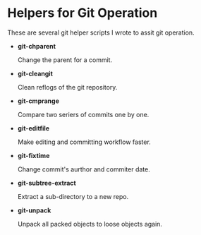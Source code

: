 Helpers for Git Operation
=========================

These are several git helper scripts I wrote to assit git operation.

* **git-chparent**

    Change the parent for a commit.

* **git-cleangit**

    Clean reflogs of the git repository.

* **git-cmprange**

    Compare two seriers of commits one by one.

* **git-editfile**

    Make editing and committing workflow faster.

* **git-fixtime**

    Change commit's aurthor and commiter date.

* **git-subtree-extract**

    Extract a sub-directory to a new repo.

* **git-unpack**

    Unpack all packed objects to loose objects again.
